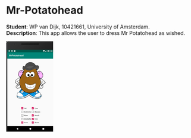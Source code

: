 # Mr-Potatohead
**Student**: WP van Dijk, 10421661, University of Amsterdam.  
**Description**: This app allows the user to dress Mr Potatohead as wished.

<img src="https://github.com/MyBunzor/Mr-Potatohead/blob/master/doc/MrPotatohead.png" width="25%" height="25%"/> 

